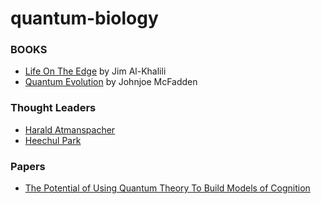 # quantum-biology

### BOOKS
- [Life On The Edge](https://www.amazon.com/Life-Edge-Coming-Quantum-Biology/dp/0307986829) by Jim Al-Khalili
- [Quantum Evolution](https://www.amazon.com/gp/product/B01CC8B96Q) by Johnjoe McFadden

### Thought Leaders
- [Harald Atmanspacher](https://scholar.google.com/citations?user=L0uPYrQAAAAJ)
- [Heechul Park](https://scholar.google.com/citations?user=uA8zj_QAAAAJ&hl=en)


### Papers
- [The Potential of Using Quantum Theory To Build Models of Cognition](https://onlinelibrary.wiley.com/doi/epdf/10.1111/tops.12043)
